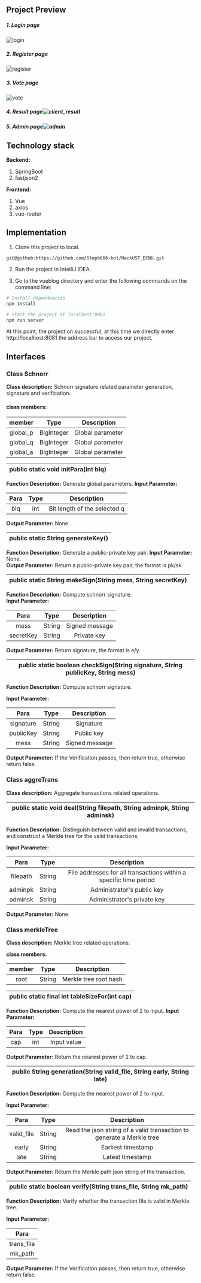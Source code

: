 ## Project Preview

##### 1. Login page

![login](img/login.png)

##### 2. Register page

![register](img/register.png)

##### 3. Vote page

![vote](img/vote.png)

##### 4. Result page![client_result](img/client_result.png)

##### 5. Admin page![admin](img/admin.png)

## Technology stack

**Backend:**

1. SpringBoot
2. fastjson2

**Frontend:**

1. Vue
2. axios
3. vue-router



## Implementation

1. Clone this project to local. 

```git
git@github:https://github.com/Steph666-bot/HackUST_ECNU.git
```

2. Run the project in IntelliJ IDEA. 

3. Go to the vueblog directory and enter the following commands on the command line:

```bash
# Install dependencies
npm install

# Start the project at localhost:8081
npm run server
```

At this point, the project on successful, at this time we directly enter http://localhost:8081 the address bar to access our project. 

## Interfaces

### Class Schnorr

**Class description:** Schnorr signature related parameter generation, signature and verification.

#### class members:

|  member  |    Type    |   Description    |
| :------: | :--------: | :--------------: |
| global_p | BigInteger | Global parameter |
| global_q | BigInteger | Global parameter |
| global_a | BigInteger | Global parameter |


| public static void initPara(int blq) |
| ------------------------------------ |

**Function Description:** Generate global parameters. 
**Input Parameter:**                                  

| Para | Type |         Description          |
| :--: | :--: | :--------------------------: |
| blq  | int  | Bit length of the selected q |

**Output Parameter:** None.                           

| public static String generateKey() |
| ---------------------------------- |

**Function Description:** Generate a public-private key pair. 
 **Input Parameter:** None.                                   
 **Output Parameter:** Return a public-private key pair, the format is pk/sk. 

| public static String makeSign(String mess, String secretKey) |
| ------------------------------------------------------------ |

**Function Description:** Compute schnorr signature.         
**Input Parameter:**                                         

|   Para    |  Type  |  Description   |
| :-------: | :----: | :------------: |
|   mess    | String | Signed message |
| secretKey | String |  Private key   |

**Output Parameter:** Return signature, the format is e/y.   



| public static boolean checkSign(String signature, String publicKey, String mess) |
| ------------------------------------------------------------ |

**Function Description:** Compute schnorr signature.         

**Input Parameter:**

|   Para    |  Type  |  Description   |
| :-------: | :----: | :------------: |
| signature | String |   Signature    |
| publicKey | String |   Public key   |
|   mess    | String | Signed message |

**Output Parameter:** If the Verification passes, then return true, otherwise return false. 

### Class aggreTrans

**Class description:** Aggregate transactions related operations.

| public static void deal(String filepath, String adminpk, String adminsk) |
| ------------------------------------------------------------ |

**Function Description:** Distinguish between valid and invalid transactions, and construct a Merkle tree for the valid transactions. 

 **Input Parameter:**                                         

|   Para   |  Type  |                         Description                          |
| :------: | :----: | :----------------------------------------------------------: |
| filepath | String | File addresses for all transactions within a specific time period |
| adminpk  | String |                  Administrator's public key                  |
| adminsk  | String |                 Administrator's private key                  |

**Output Parameter:** None.                                  

### Class merkleTree

**Class description:** Merkle tree related operations.


**class members:**

| member |  Type  |      Description      |
| :----: | :----: | :-------------------: |
|  root  | String | Merkle tree root hash |



| public static final int tableSizeFor(int cap) |
| --------------------------------------------- |

 **Function Description:** Compute the nearest power of 2 to input. 
 **Input Parameter:**                                         

| Para | Type | Description |
| :--: | :--: | :---------: |
| cap  | int  | Input value |

 **Output Parameter:** Return the nearest power of 2 to cap.  

| public String generation(String valid_file, String early, String late) |
| ------------------------------------------------------------ |

 **Function Description:** Compute the nearest power of 2 to input. 
 
 **Input Parameter:**                                         

|    Para    |  Type  |                         Description                          |
| :--------: | :----: | :----------------------------------------------------------: |
| valid_file | String | Read the json string of a valid transaction to generate a Merkle tree |
|   early    | String |                      Earliest timestamp                      |
|    late    | String |                       Latest timestamp                       |

 **Output Parameter:** Return the Merkle path json string of the transaction. 



| public static boolean verify(String trans_file, String mk_path) |
| ------------------------------------------------------------ |

 **Function Description:** Verify whether the transaction file is valid in Merkle tree. 
 
**Input Parameter:**                                         

|    Para    |
| :--------: |
| trans_file |
|  mk_path   |

**Output Parameter:** If the Verification passes, then return true, otherwise return false. 

